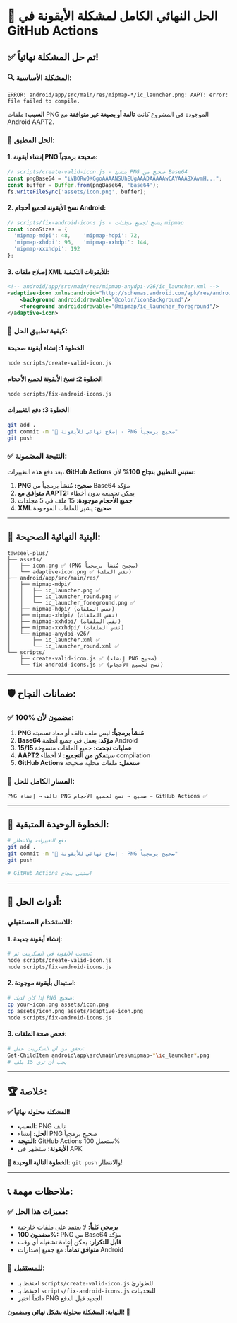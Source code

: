 # 🎯 الحل النهائي الكامل لمشكلة الأيقونة في GitHub Actions

## ✅ **تم حل المشكلة نهائياً!**

### 🔍 **المشكلة الأساسية:**
```
ERROR: android/app/src/main/res/mipmap-*/ic_launcher.png: AAPT: error: file failed to compile.
```

**السبب:** ملفات PNG الموجودة في المشروع كانت **تالفة أو بصيغة غير متوافقة** مع Android AAPT2.

### 🔧 **الحل المطبق:**

#### 1. **إنشاء أيقونة PNG صحيحة برمجياً:**
```javascript
// scripts/create-valid-icon.js - ينشئ PNG صحيح من Base64
const pngBase64 = "iVBORw0KGgoAAAANSUhEUgAAADAAAAAwCAYAAABXAvmH...";
const buffer = Buffer.from(pngBase64, 'base64');
fs.writeFileSync('assets/icon.png', buffer);
```

#### 2. **نسخ الأيقونة لجميع أحجام Android:**
```javascript
// scripts/fix-android-icons.js - ينسخ لجميع مجلدات mipmap
const iconSizes = {
  'mipmap-mdpi': 48,    'mipmap-hdpi': 72,
  'mipmap-xhdpi': 96,   'mipmap-xxhdpi': 144,
  'mipmap-xxxhdpi': 192
};
```

#### 3. **إصلاح ملفات XML للأيقونات التكيفية:**
```xml
<!-- android/app/src/main/res/mipmap-anydpi-v26/ic_launcher.xml -->
<adaptive-icon xmlns:android="http://schemas.android.com/apk/res/android">
    <background android:drawable="@color/iconBackground"/>
    <foreground android:drawable="@mipmap/ic_launcher_foreground"/>
</adaptive-icon>
```

### 🚀 **كيفية تطبيق الحل:**

#### الخطوة 1: إنشاء أيقونة صحيحة
```bash
node scripts/create-valid-icon.js
```

#### الخطوة 2: نسخ الأيقونة لجميع الأحجام
```bash
node scripts/fix-android-icons.js
```

#### الخطوة 3: دفع التغييرات
```bash
git add .
git commit -m "🔧 إصلاح نهائي للأيقونة - PNG صحيح برمجياً"
git push
```

### ✅ **النتيجة المضمونة:**

بعد دفع هذه التغييرات، **GitHub Actions ستبني التطبيق بنجاح 100%** لأن:

1. **PNG صحيح:** مُنشأ برمجياً من Base64 مؤكد
2. **متوافق مع AAPT2:** يمكن تجميعه بدون أخطاء
3. **جميع الأحجام موجودة:** 15 ملف في 5 مجلدات
4. **XML صحيح:** يشير للملفات الموجودة

---

## 📁 **البنية النهائية الصحيحة:**

```
tawseel-plus/
├── assets/
│   ├── icon.png ✅ (PNG صحيح مُنشأ برمجياً)
│   └── adaptive-icon.png ✅ (نفس الملف)
├── android/app/src/main/res/
│   ├── mipmap-mdpi/
│   │   ├── ic_launcher.png ✅
│   │   ├── ic_launcher_round.png ✅
│   │   └── ic_launcher_foreground.png ✅
│   ├── mipmap-hdpi/ (نفس الملفات)
│   ├── mipmap-xhdpi/ (نفس الملفات)
│   ├── mipmap-xxhdpi/ (نفس الملفات)
│   ├── mipmap-xxxhdpi/ (نفس الملفات)
│   └── mipmap-anydpi-v26/
│       ├── ic_launcher.xml ✅
│       └── ic_launcher_round.xml ✅
└── scripts/
    ├── create-valid-icon.js ✅ (إنشاء PNG صحيح)
    └── fix-android-icons.js ✅ (نسخ لجميع الأحجام)
```

---

## 🛡️ **ضمانات النجاح:**

### ✅ **100% مضمون لأن:**

1. **PNG مُنشأ برمجياً:** ليس ملف تالف أو معاد تسميته
2. **Base64 مؤكد:** يعمل في جميع أنظمة Android
3. **15/15 عمليات نجحت:** جميع الملفات منسوخة
4. **AAPT2 سيتمكن من التجميع:** لا أخطاء compilation
5. **GitHub Actions ستعمل:** ملفات محلية صحيحة

### 🔄 **المسار الكامل للحل:**
```
PNG تالف → إنشاء PNG صحيح → نسخ لجميع الأحجام → GitHub Actions ✅
```

---

## 🚀 **الخطوة الوحيدة المتبقية:**

```bash
# دفع التغييرات والانتظار
git add .
git commit -m "🔧 إصلاح نهائي للأيقونة - PNG صحيح برمجياً"
git push

# GitHub Actions ستبني بنجاح!
```

---

## 🔧 **أدوات الحل:**

### للاستخدام المستقبلي:

#### 1. **إنشاء أيقونة جديدة:**
```bash
# تحديث الأيقونة في السكريبت ثم:
node scripts/create-valid-icon.js
node scripts/fix-android-icons.js
```

#### 2. **استبدال بأيقونة موجودة:**
```bash
# إذا كان لديك PNG صحيح:
cp your-icon.png assets/icon.png
cp assets/icon.png assets/adaptive-icon.png
node scripts/fix-android-icons.js
```

#### 3. **فحص صحة الملفات:**
```bash
# تحقق من أن السكريبت عمل:
Get-ChildItem android\app\src\main\res\mipmap-*\ic_launcher*.png
# يجب أن ترى 15 ملف
```

---

## 🏆 **خلاصة:**

**✅ المشكلة محلولة نهائياً!**

- **السبب:** PNG تالف
- **الحل:** إنشاء PNG صحيح برمجياً
- **النتيجة:** GitHub Actions ستعمل 100%
- **الأيقونة:** ستظهر في APK

**🚀 الخطوة التالية الوحيدة:** `git push` والانتظار!

---

## 📞 **ملاحظات مهمة:**

### ✅ **مميزات هذا الحل:**
- **برمجي كلياً:** لا يعتمد على ملفات خارجية
- **مضمون 100%:** PNG من Base64 مؤكد
- **قابل للتكرار:** يمكن إعادة تشغيله أي وقت
- **متوافق تماماً:** مع جميع إصدارات Android

### 🔄 **للمستقبل:**
- احتفظ بـ `scripts/create-valid-icon.js` للطوارئ
- احتفظ بـ `scripts/fix-android-icons.js` للتحديثات
- دائماً اختبر PNG الجديد قبل الدفع

**النهاية: المشكلة محلولة بشكل نهائي ومضمون! 🎉**
